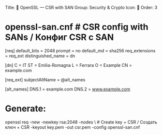 Title: 🔐 OpenSSL — CSR with SAN
Group: Security & Crypto
Icon: 🔐
Order: 3

# openssl-san.cnf                               # CSR config with SANs / Конфиг CSR с SAN
[req]
default_bits = 2048
prompt = no
default_md = sha256
req_extensions = req_ext
distinguished_name = dn

[dn]
C = IT
ST = Emilia-Romagna
L = Ferrara
O = Example
CN = example.com

[req_ext]
subjectAltName = @alt_names

[alt_names]
DNS.1 = example.com
DNS.2 = www.example.com

# Generate:
openssl req -new -newkey rsa:2048 -nodes \      # Create key + CSR / Создать ключ + CSR
  -keyout key.pem -out csr.pem -config openssl-san.cnf

